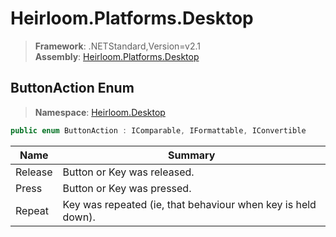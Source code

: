 # Heirloom.Platforms.Desktop

> **Framework**: .NETStandard,Version=v2.1  
> **Assembly**: [Heirloom.Platforms.Desktop][0]  

## ButtonAction Enum

> **Namespace**: [Heirloom.Desktop][0]  

```cs
public enum ButtonAction : IComparable, IFormattable, IConvertible
```

| Name    | Summary                                                      |
|---------|--------------------------------------------------------------|
| Release | Button or Key was released.                                  |
| Press   | Button or Key was pressed.                                   |
| Repeat  | Key was repeated (ie, that behaviour when key is held down). |

[0]: ../../Heirloom.Platforms.Desktop.md
